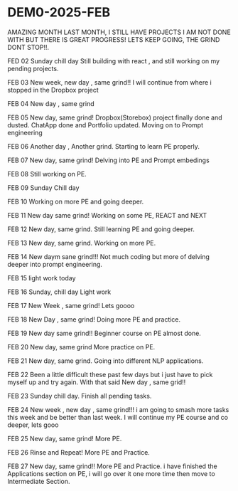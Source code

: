 # DEM0-2025-FEB
AMAZING MONTH LAST MONTH, I STILL HAVE PROJECTS I AM NOT DONE WITH BUT THERE IS GREAT PROGRESS!
LETS KEEP GOING, THE GRIND DONT STOP!!.

FED 02
Sunday chill day
Still building with react , and still working on my pending projects.

FEB 03
New week, new day , same grind!!
I will continue from where i stopped in the Dropbox project

FEB 04
New day , same grind

FEB 05
New day, same grind!
Dropbox(Storebox) project finally done and dusted.
ChatApp done and Portfolio updated.
Moving on to Prompt engineering

FEB 06
Another day , Another grind.
Starting to learn PE properly.

FEB 07
New day, same grind!
Delving into PE and Prompt embedings

FEB 08
Still working on PE.

FEB 09
Sunday Chill day

FEB 10
Working on more PE and going deeper.

FEB 11
New day same grind!
Working on some PE, REACT and NEXT

FEB 12
New day, same grind.
Still learning PE and going deeper.

FEB 13
New day, same grind.
Working on more PE.

FEB 14
New daym sane grind!!!
Not much coding but more of delving deeper into prompt engineering.

FEB 15
light work today 

FEB 16
Sunday, chill day
Light work

FEB 17
New Week , same grind!
Lets goooo

FEB 18
New Day , same grind!
Doing more PE and practice.

FEB 19
New day same grind!!
Beginner course on PE almost done.

FEB 20
New day, same grind
More practice on PE.

FEB 21
New day, same grind.
Going into different NLP applications.

FEB 22
Been a little difficult these past few days but i just have to pick myself up and try again.
With that said New day , same grid!!

FEB 23
Sunday chill day.
Finish all pending tasks.

FEB 24
New week , new day , same grind!!!
i am going to smash more tasks this week and be better than last week.
I will continue my PE course and co deeper, lets gooo

FEB 25
New day, same grind!
More PE.

FEB 26
Rinse and Repeat!
More PE and Practice.

FEB 27
New day, same grind!!
More PE and Practice.
i have finished the Applications section on PE, i will go over it one more time then move to Intermediate Section.
